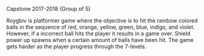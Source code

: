 Capstone 2017-2018 (Group of 5)

Roygbiv is platformer game where the objective is to hit the rainbow colored balls in the sequence of red, orange, yellow, green,
blue, indigo, and violet. However, if a incorrect ball hits the player it results in a game over. Shield power up spawns when a certain amount of balls have been hit. The game gets harder as the player progress through the 7-levels. 
